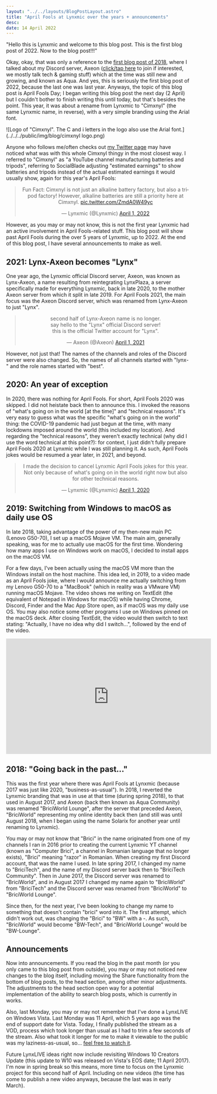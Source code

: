 ```yaml
---
layout: "../../layouts/BlogPostLayout.astro"
title: "April Fools at Lynxmic over the years + announcements"
desc:
date: 14 April 2022
---
```

"Hello this is Lynxmic and welcome to this blog post. This is the first blog post of 2022. Now to the blog post!!!"

Okay, okay, that was only a reference to the [first blog post of 2018][1], where I talked about my Discord server, Axeon ([click/tap here][2] to join if interested, we mostly talk tech & gaming stuff) which at the time was still new and growing, and known as Aqua. And yes, this is seriously the first blog post of 2022, because the last one was last year. Anyways, the topic of this blog post is April Fools Day; I began writing this blog post the next day (2 April) but I couldn't bother to finish writing this until today, but that's besides the point. This year, it was about a rename from Lynxmic to "Cimxnyl" (the same Lynxmic name, in reverse), with a very simple branding using the Arial font.

![Logo of "Cimxnyl". The C and i letters in the logo also use the Arial font.](../../../public/img/blog/cimxnyl logo.png)

Anyone who follows me/often checks out [my Twitter page][3] may have noticed what was with this whole Cimxnyl thingy in the most closest way. I referred to "Cimxnyl" as "a YouTube channel manufacturing batteries and tripods", referring to SocialBlade adjusting "estimated earnings" to show batteries and tripods instead of the actual estimated earnings it would usually show, again for this year's April Fools:

<center><blockquote class="twitter-tweet" data-dnt="true" data-theme="dark"><p lang="en" dir="ltr">Fun Fact: Cimxnyl is not just an alkaline battery factory, but also a tripod factory! However, alkaline batteries are still a priority here at Cimxnyl. <a href="https://t.co/ZmdA0W49yc">pic.twitter.com/ZmdA0W49yc</a></p>&mdash; Lynxmic (@Lynxmic) <a href="https://twitter.com/Lynxmic/status/1509861931028566046?ref_src=twsrc%5Etfw">April 1, 2022</a></blockquote> <script async src="https://platform.twitter.com/widgets.js" charset="utf-8"></script></center>

However, as you may or may not know, this is not the first year Lynxmic had an active involvement in April Fools-related stuff. This blog post will show past April Fools during the over 5 years of Lynxmic, up to 2022. At the end of this blog post, I have several announcements to make as well.

## 2021: Lynx-Axeon becomes "Lynx"
One year ago, the Lynxmic official Discord server, Axeon, was known as Lynx-Axeon, a name resulting from reintegrating LynxPlaza, a server specifically made for everything Lynxmic, back in late 2020, to the mother Axeon server from which it split in late 2019. For April Fools 2021, the main focus was the Axeon Discord server, which was renamed from Lynx-Axeon to just "Lynx".

<center><blockquote class="twitter-tweet" data-dnt="true" data-theme="dark"><p lang="en" dir="ltr">second half of Lynx-Axeon name is no longer.<br>say hello to the &quot;Lynx&quot; official Discord server!<br>this is the official Twitter account for &quot;Lynx&quot;.</p>&mdash; Axeon (@Axeon) <a href="https://twitter.com/Axeon/status/1377594113864896512?ref_src=twsrc%5Etfw">April 1, 2021</a></blockquote> <script async src="https://platform.twitter.com/widgets.js" charset="utf-8"></script></center>

However, not just that! The names of the channels and roles of the Discord server were also changed. So, the names of all channels started with "lynx-" and the role names started with "best".

## 2020: An year of exception
In 2020, there was nothing for April Fools. For short, April Fools 2020 was skipped. I did not heistate back then to announce this. I invoked the reasons of "what's going on in the world [at the time]" and "technical reasons". It's very easy to guess what was the specific "what's going on in the world" thing: the COVID-19 pandemic had just begun at the time, with many lockdowns imposed around the world (this included my location). And regarding the "technical reasons", they weren't exactly technical (why did I use the word technical at this point?): for context, I just didn't fully prepare April Fools 2020 at Lynxmic while I was still planning it. As such, April Fools jokes would be resumed a year later, in 2021, and beyond.

<center><blockquote class="twitter-tweet" data-dnt="true" data-theme="dark"><p lang="en" dir="ltr">I made the decision to cancel Lynxmic April Fools jokes for this year. Not only because of what&#39;s going on in the world right now but also for other technical reasons.</p>&mdash; Lynxmic (@Lynxmic) <a href="https://twitter.com/Lynxmic/status/1245144359831396352?ref_src=twsrc%5Etfw">April 1, 2020</a></blockquote> <script async src="https://platform.twitter.com/widgets.js" charset="utf-8"></script></center>

## 2019: Switching from Windows to macOS as daily use OS
In late 2018, taking advantage of the power of my then-new main PC (Lenovo G50-70), I set up a macOS Mojave VM. The main aim, generally speaking, was for me to actually use macOS for the first time. Wondering how many apps I use on Windows work on macOS, I decided to install apps on the macOS VM.

For a few days, I've been actually using the macOS VM more than the Windows install on the host machine. This idea led, in 2019, to a video made as an April Fools joke, where I would announce me actually switching from my Lenovo G50-70 to a "MacBook" (which in reality was a VMware VM) running macOS Mojave. The video shows me writing on TextEdit (the equivalent of Notepad in Windows for macOS) while having Chrome, Discord, Finder and the Mac App Store open, as if macOS was my daily use OS. You may also notice some other programs I use on Windows pinned on the macOS deck. After closing TextEdit, the video would then switch to text stating: "Actually, I have no idea why did I switch...", followed by the end of the video.

<center><iframe width="560" height="315" src="https://www.youtube.com/embed/uZNr4rGVR5s" title="YouTube video player" frameborder="0" allow="accelerometer; autoplay; clipboard-write; encrypted-media; gyroscope; picture-in-picture" allowfullscreen></iframe></center>

## 2018: "Going back in the past..."
This was the first year where there was April Fools at Lynxmic (because 2017 was just like 2020, "business-as-usual"). In 2018, I reverted the Lynxmic branding that was in use at that time (during spring 2018), to that used in August 2017, and Axeon (back then known as Aqua Community) was renamed "BriciWorld Lounge", after the server that preceded Axeon, "BriciWorld" representing my online identity back then (and still was until August 2018, when I began using the name Solarix for another year until renaming to Lynxmic).

You may or may not know that "Brici" in the name originated from one of my channels I ran in 2016 prior to creating the current Lynxmic YT channel (known as "Computer Brici", a channel in Romanian language that no longer exists), "Brici" meaning "razor" in Romanian. When creating my first Discord account, that was the name I used. In late spring 2017, I changed my name to "BriciTech", and the name of my Discord server back then to "BriciTech Community". Then in June 2017, the Discord server was renamed to "BriciWorld", and in August 2017 I changed my name again to "BriciWorld" from "BriciTech" and the Discord server was renamed from "BriciWorld" to "BriciWorld Lounge".

Since then, for the next year, I've been looking to change my name to something that doesn't contain "brici" word into it. The first attempt, which didn't work out, was changing the "Brici" to "BW" with a -. As such, "BriciWorld" would become "BW-Tech", and "BriciWorld Lounge" would be "BW-Lounge".

## Announcements
Now into announcements. If you read the blog in the past month (or you only came to this blog post from outside), you may or may not noticed new changes to the blog itself, including moving the Share functionality from the bottom of blog posts, to the head section, among other minor adjustments. The adjustments to the head section open way for a potential implementation of the ability to search blog posts, which is currently in works.

Also, last Monday, you may or may not remember that I've done a LynxLIVE on Windows Vista. Last Monday was 11 April, which 5 years ago was the end of support date for Vista. Today, I finally published the stream as a VOD, process which took longer than usual as I had to trim a few seconds of the stream. Also what took it longer for me to make it viewable to the public was my laziness-as-usual, so... [feel free to watch it][5].

Future LynxLIVE ideas right now include revisiting Windows 10 Creators Update (this update to W10 was released on Vista's EOS date; 11 April 2017). I'm now in spring break so this means, more time to focus on the Lynxmic project for this second half of April. Including on new videos (the time has come to publish a new video anyways, because the last was in early March).

[1]: https://lynxmic.github.io/2018/01/19/the-aqua-community-discord-server.html
[2]: https://discord.io/Lynxmic
[3]: https://twitter.com/Lynxmic
[4]: https://lynxmic.github.io/2021/12/31/wrapping-up-2021.html
[5]: https://youtu.be/198f_Afs91k
